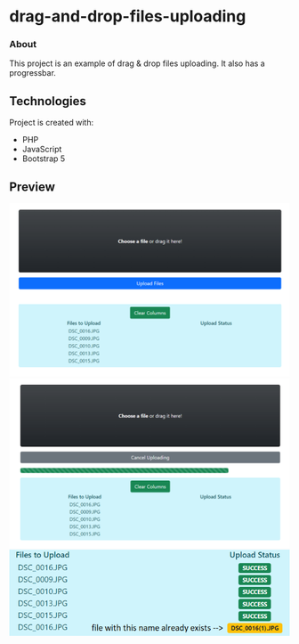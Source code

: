 # drag-and-drop-files-uploading

### About
This project is an example of drag & drop files uploading. It also has a progressbar.
	
## Technologies
Project is created with:
* PHP
* JavaScript
* Bootstrap 5

## Preview

![dragged](https://github.com/filipkorus/drag-and-drop-files-uploading/blob/main/uploads/2.png)
![uploading](https://github.com/filipkorus/drag-and-drop-files-uploading/blob/main/uploads/3.png)
![uploaded](https://github.com/filipkorus/drag-and-drop-files-uploading/blob/main/uploads/4.png)
